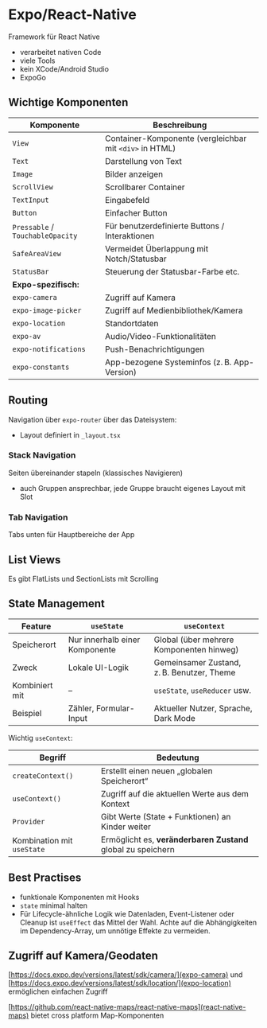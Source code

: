 # Expo/React-Native
Framework für React Native
- verarbeitet nativen Code
- viele Tools
- kein XCode/Android Studio
- ExpoGo

## Wichtige Komponenten

| Komponente                       | Beschreibung                                            |
| -------------------------------- | ------------------------------------------------------- |
| `View`                           | Container-Komponente (vergleichbar mit `<div>` in HTML) |
| `Text`                           | Darstellung von Text                                    |
| `Image`                          | Bilder anzeigen                                         |
| `ScrollView`                     | Scrollbarer Container                                   |
| `TextInput`                      | Eingabefeld                                             |
| `Button`                         | Einfacher Button                                        |
| `Pressable` / `TouchableOpacity` | Für benutzerdefinierte Buttons / Interaktionen          |
| `SafeAreaView`                   | Vermeidet Überlappung mit Notch/Statusbar               |
| `StatusBar`                      | Steuerung der Statusbar-Farbe etc.                      |
| **Expo-spezifisch:**             |                                                         |
| `expo-camera`                    | Zugriff auf Kamera                                      |
| `expo-image-picker`              | Zugriff auf Medienbibliothek/Kamera                     |
| `expo-location`                  | Standortdaten                                           |
| `expo-av`                        | Audio/Video-Funktionalitäten                            |
| `expo-notifications`             | Push-Benachrichtigungen                                 |
| `expo-constants`                 | App-bezogene Systeminfos (z. B. App-Version)            |
## Routing
Navigation über `expo-router` über das Dateisystem:
- Layout definiert in `_layout.tsx`

### Stack Navigation
Seiten übereinander stapeln (klassisches Navigieren)
- auch Gruppen ansprechbar, jede Gruppe braucht eigenes Layout mit Slot

### Tab Navigation
Tabs unten für Hauptbereiche der App
## List Views
Es gibt FlatLists und SectionLists mit Scrolling
## State Management

| Feature        | `useState`                     | `useContext`                               |
| -------------- | ------------------------------ | ------------------------------------------ |
| Speicherort    | Nur innerhalb einer Komponente | Global (über mehrere Komponenten hinweg)   |
| Zweck          | Lokale UI-Logik                | Gemeinsamer Zustand, z. B. Benutzer, Theme |
| Kombiniert mit | –                              | `useState`, `useReducer` usw.              |
| Beispiel       | Zähler, Formular-Input         | Aktueller Nutzer, Sprache, Dark Mode       |

Wichtig `useContext`:

| Begriff                    | Bedeutung                                                    |
| -------------------------- | ------------------------------------------------------------ |
| `createContext()`          | Erstellt einen neuen „globalen Speicherort“                  |
| `useContext()`             | Zugriff auf die aktuellen Werte aus dem Kontext              |
| `Provider`                 | Gibt Werte (State + Funktionen) an Kinder weiter             |
| Kombination mit `useState` | Ermöglicht es, **veränderbaren Zustand** global zu speichern |


## Best Practises
- funktionale Komponenten mit Hooks
- `state` minimal halten
- Für Lifecycle-ähnliche Logik wie Datenladen, Event-Listener oder Cleanup ist `useEffect` das Mittel der Wahl. Achte auf die Abhängigkeiten im Dependency-Array, um unnötige Effekte zu vermeiden.

## Zugriff auf Kamera/Geodaten
[https://docs.expo.dev/versions/latest/sdk/camera/](expo-camera) und [https://docs.expo.dev/versions/latest/sdk/location/](expo-location) ermöglichen einfachen Zugriff

[https://github.com/react-native-maps/react-native-maps](react-native-maps) bietet cross platform Map-Komponenten